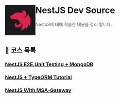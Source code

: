 # NestJS Dev Source <img src="./nestjs.png" align=left width="100" alt="Logo" />

> NestJS에 대해 학습한 내용을 정리 합니다.

<br/>

## 🌿 코스 목록

### [NestJS E2E,Unit Testing + MongoDB](./nest-mongo-test/README.md)

### [NestJS + TypeORM Tutorial](./nest-typeorm-tutorial/README.md)

### [NestJS With MSA-Gateway](./nest-msa-gateway/README.md)
